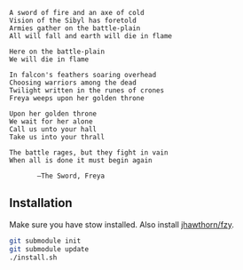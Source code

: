 ```
A sword of fire and an axe of cold
Vision of the Sibyl has foretold
Armies gather on the battle-plain
All will fall and earth will die in flame

Here on the battle-plain
We will die in flame

In falcon's feathers soaring overhead
Choosing warriors among the dead
Twilight written in the runes of crones
Freya weeps upon her golden throne

Upon her golden throne
We wait for her alone
Call us unto your hall
Take us into your thrall

The battle rages, but they fight in vain
When all is done it must begin again

       —The Sword, Freya
```

## Installation

Make sure you have stow installed. Also install [jhawthorn/fzy](https://github.com/jhawthorn/fzy).

```sh
git submodule init
git submodule update
./install.sh
```
